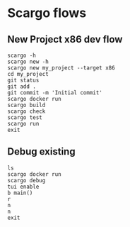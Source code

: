 # Scargo flows

## New Project x86 dev flow

```console
scargo -h
scargo new -h
scargo new my_project --target x86
cd my_project
git status
git add .
git commit -m 'Initial commit'
scargo docker run
scargo build
scargo check
scargo test
scargo run
exit
```

## Debug existing

```console
ls
scargo docker run
scargo debug
tui enable
b main()
r
n
n
exit
```
